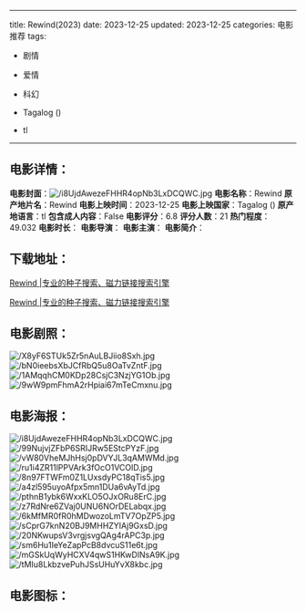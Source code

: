 
---
title: Rewind(2023)
date: 2023-12-25
updated: 2023-12-25
categories: 电影推荐
tags:
- 剧情
- 爱情
- 科幻

- Tagalog ()
- tl
---


> 

## **电影详情**：

**电影封面**：<img src="https://image.tmdb.org/t/p/w200/i8UjdAwezeFHHR4opNb3LxDCQWC.jpg" alt="/i8UjdAwezeFHHR4opNb3LxDCQWC.jpg" title="/i8UjdAwezeFHHR4opNb3LxDCQWC.jpg">
**电影名称**：Rewind
**原产地片名**：Rewind
**电影上映时间**：2023-12-25
**电影上映国家**：Tagalog ()
**原产地语言**：tl
**包含成人内容**：False
**电影评分**：6.8
**评分人数**：21
**热门程度**：49.032
**电影时长**：
**电影导演**：
**电影主演**：
**电影简介**：

## **下载地址**：
[Rewind |专业的种子搜索、磁力链接搜索引擎](https://movie.amd794.com:2083/?search=Rewind&ordering=&mode=match_phrase&page_size=10&page=1)

[Rewind |专业的种子搜索、磁力链接搜索引擎](https://movie.amd794.com:2083/?search=Rewind&ordering=&mode=match_phrase&page_size=10&page=1)
 

## **电影剧照**：
<img src="https://image.tmdb.org/t/p/original/X8yF6STUk5Zr5nAuLBJiio8Sxh.jpg" alt="/X8yF6STUk5Zr5nAuLBJiio8Sxh.jpg" title="/X8yF6STUk5Zr5nAuLBJiio8Sxh.jpg"><img src="https://image.tmdb.org/t/p/original/bN0ieebsXbJCfRbQ5u8OaTvZntF.jpg" alt="/bN0ieebsXbJCfRbQ5u8OaTvZntF.jpg" title="/bN0ieebsXbJCfRbQ5u8OaTvZntF.jpg"><img src="https://image.tmdb.org/t/p/original/1AMqqhCM0KDp28CsjC3NzjYG1Ob.jpg" alt="/1AMqqhCM0KDp28CsjC3NzjYG1Ob.jpg" title="/1AMqqhCM0KDp28CsjC3NzjYG1Ob.jpg"><img src="https://image.tmdb.org/t/p/original/9wW9pmFhmA2rHpiai67mTeCmxnu.jpg" alt="/9wW9pmFhmA2rHpiai67mTeCmxnu.jpg" title="/9wW9pmFhmA2rHpiai67mTeCmxnu.jpg">

## **电影海报**：
<img src="https://image.tmdb.org/t/p/original/i8UjdAwezeFHHR4opNb3LxDCQWC.jpg" alt="/i8UjdAwezeFHHR4opNb3LxDCQWC.jpg" title="/i8UjdAwezeFHHR4opNb3LxDCQWC.jpg"><img src="https://image.tmdb.org/t/p/original/99NujvjZFbP6SRIJRw5EStcPYzF.jpg" alt="/99NujvjZFbP6SRIJRw5EStcPYzF.jpg" title="/99NujvjZFbP6SRIJRw5EStcPYzF.jpg"><img src="https://image.tmdb.org/t/p/original/vW80VheMJhHsj0pDVYJL3qAMWMd.jpg" alt="/vW80VheMJhHsj0pDVYJL3qAMWMd.jpg" title="/vW80VheMJhHsj0pDVYJL3qAMWMd.jpg"><img src="https://image.tmdb.org/t/p/original/ru1i4ZR11lPPVArk3fOcO1VCOlD.jpg" alt="/ru1i4ZR11lPPVArk3fOcO1VCOlD.jpg" title="/ru1i4ZR11lPPVArk3fOcO1VCOlD.jpg"><img src="https://image.tmdb.org/t/p/original/8n97FTWFm0Z1LUxsdyPC18qTis5.jpg" alt="/8n97FTWFm0Z1LUxsdyPC18qTis5.jpg" title="/8n97FTWFm0Z1LUxsdyPC18qTis5.jpg"><img src="https://image.tmdb.org/t/p/original/a4zl595uyoAfpx5mn1DUa6vAyTd.jpg" alt="/a4zl595uyoAfpx5mn1DUa6vAyTd.jpg" title="/a4zl595uyoAfpx5mn1DUa6vAyTd.jpg"><img src="https://image.tmdb.org/t/p/original/pthnB1ybk6WxxKLO5OJxORu8ErC.jpg" alt="/pthnB1ybk6WxxKLO5OJxORu8ErC.jpg" title="/pthnB1ybk6WxxKLO5OJxORu8ErC.jpg"><img src="https://image.tmdb.org/t/p/original/z7RdNre6ZVaj0UNU6NOrDELabqx.jpg" alt="/z7RdNre6ZVaj0UNU6NOrDELabqx.jpg" title="/z7RdNre6ZVaj0UNU6NOrDELabqx.jpg"><img src="https://image.tmdb.org/t/p/original/6kMfMR0fR0hMDwozoLmTV7OpZP5.jpg" alt="/6kMfMR0fR0hMDwozoLmTV7OpZP5.jpg" title="/6kMfMR0fR0hMDwozoLmTV7OpZP5.jpg"><img src="https://image.tmdb.org/t/p/original/sCprG7knN20BJ9MHHZYIAj9GxsD.jpg" alt="/sCprG7knN20BJ9MHHZYIAj9GxsD.jpg" title="/sCprG7knN20BJ9MHHZYIAj9GxsD.jpg"><img src="https://image.tmdb.org/t/p/original/20NKwupsV3vrgjsvgQAg4rAPC3p.jpg" alt="/20NKwupsV3vrgjsvgQAg4rAPC3p.jpg" title="/20NKwupsV3vrgjsvgQAg4rAPC3p.jpg"><img src="https://image.tmdb.org/t/p/original/sm6Hu1IeYeZapPcB8dvcuS11e6t.jpg" alt="/sm6Hu1IeYeZapPcB8dvcuS11e6t.jpg" title="/sm6Hu1IeYeZapPcB8dvcuS11e6t.jpg"><img src="https://image.tmdb.org/t/p/original/mGSkUqWyHCXV4qwS1HKwDlNsA9K.jpg" alt="/mGSkUqWyHCXV4qwS1HKwDlNsA9K.jpg" title="/mGSkUqWyHCXV4qwS1HKwDlNsA9K.jpg"><img src="https://image.tmdb.org/t/p/original/tMIu8LkbzvePuhJSsUHuYvX8kbc.jpg" alt="/tMIu8LkbzvePuhJSsUHuYvX8kbc.jpg" title="/tMIu8LkbzvePuhJSsUHuYvX8kbc.jpg">

## **电影图标**：

